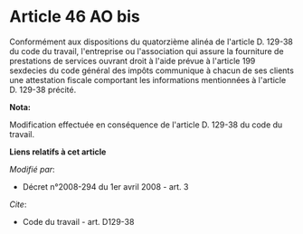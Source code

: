 # Article 46 AO bis

Conformément aux dispositions du quatorzième alinéa de l'article D. 129-38 du code du travail, l'entreprise ou l'association
qui assure la fourniture de prestations de services ouvrant droit à l'aide prévue à l'article 199 sexdecies du code général
des impôts communique à chacun de ses clients une attestation fiscale comportant les informations mentionnées à l'article D.
129-38 précité.

**Nota:**

Modification effectuée en conséquence de l'article D. 129-38 du code du travail.

**Liens relatifs à cet article**

_Modifié par_:

  - Décret n°2008-294 du 1er avril 2008 - art. 3

_Cite_:

  - Code du travail - art. D129-38
